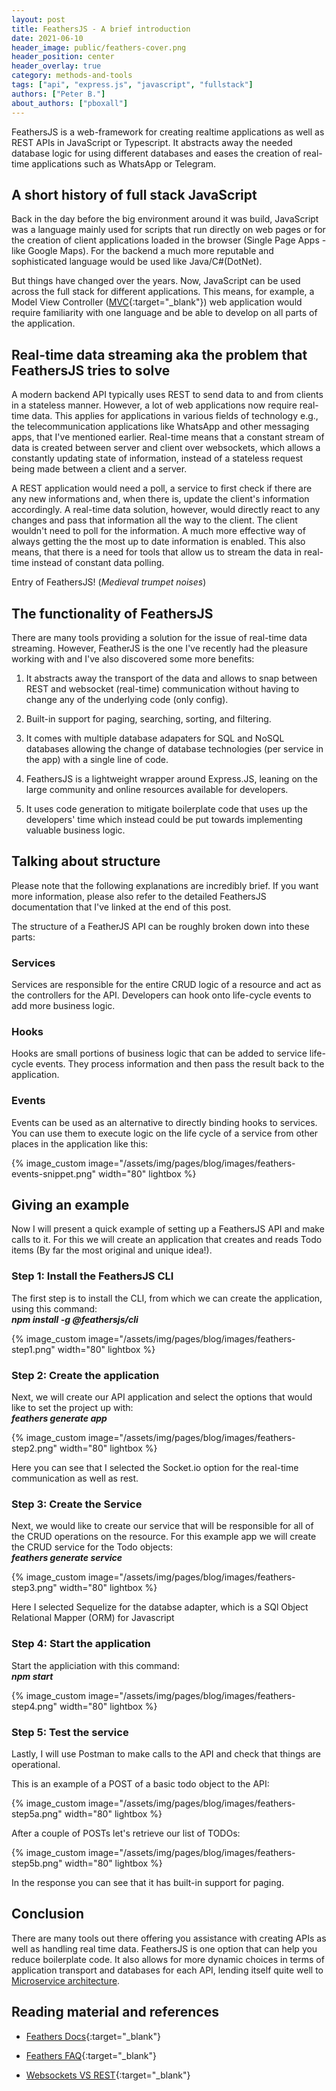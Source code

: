 ```yaml
---
layout: post
title: FeathersJS - A brief introduction
date: 2021-06-10
header_image: public/feathers-cover.png
header_position: center
header_overlay: true
category: methods-and-tools
tags: ["api", "express.js", "javascript", "fullstack"]
authors: ["Peter B."]
about_authors: ["pboxall"]
---
```


FeathersJS is a web-framework for creating realtime applications as well as REST APIs in JavaScript or Typescript.
It abstracts away the needed database logic for using different databases and eases the creation of real-time applications such as WhatsApp or Telegram.

## A short history of full stack JavaScript

Back in the day before the big environment around it was build, JavaScript was a language mainly used for scripts that run directly on web pages or for the creation of client applications loaded in the browser (Single Page Apps - like Google Maps).
For the backend a much more reputable and sophisticated language would be used like Java/C#(DotNet).

But things have changed over the years. Now, JavaScript can be used across the full stack for different applications.
This means, for example, a Model View Controller ([MVC](https://www.freecodecamp.org/news/the-model-view-controller-pattern-mvc-architecture-and-frameworks-explained/){:target="_blank"}) web application would require familiarity with one language and be able to develop on all parts of the application.

## Real-time data streaming aka the problem that FeathersJS tries to solve

A modern backend API typically uses REST to send data to and from clients in a stateless manner.
However, a lot of web applications now require real-time data.
This applies for applications in various fields of technology e.g., the telecommunication applications like WhatsApp and other messaging apps, that I've mentioned earlier. 
Real-time means that a constant stream of data is created between server and client over websockets, which allows a constantly updating state of information, instead of a stateless request being made between a client and a server.

A REST application would need a poll, a service to first check if there are any new informations and, when there is, update the client's information accordingly. 
A real-time data solution, however, would directly react to any changes and pass that information all the way to the client. The client wouldn't need to poll for the information.
A much more effective way of always getting the the most up to date information is enabled.
This also means, that there is a need for tools that allow us to stream the data in real-time instead of constant data polling.

Entry of FeathersJS! (*Medieval trumpet noises*)

## The functionality of FeathersJS

There are many tools providing a solution for the issue of real-time data streaming.
However, FeatherJS is the one I've recently had the pleasure working with and I've also discovered some more benefits:

1. It abstracts away the transport of the data and allows to snap between REST and websocket (real-time) communication without having to change any of the underlying code (only config).

1. Built-in support for paging, searching, sorting, and filtering.

1. It comes with multiple database adapaters for SQL and NoSQL databases allowing the change of database technologies (per service in the app) with a single line of code.

1. FeathersJS is a lightweight wrapper around Express.JS, leaning on the large community and online resources available for developers.

1. It uses code generation to mitigate boilerplate code that uses up the developers' time which instead could be put towards implementing valuable business logic. 

## Talking about structure

Please note that the following explanations are incredibly brief. If you want more information, please also refer to the detailed FeathersJS documentation that I've linked at the end of this post.

The structure of a FeatherJS API can be roughly broken down into these parts: 

### Services

Services are responsible for the entire CRUD logic of a resource and act as the controllers for the API. 
Developers can hook onto life-cycle events to add more business logic.

### Hooks

Hooks are small portions of business logic that can be added to service life-cycle events.
They process information and then pass the result back to the application.

### Events

Events can be used as an alternative to directly binding hooks to services.
You can use them to execute logic on the life cycle of a service from other places in the application like this:

{% image_custom image="/assets/img/pages/blog/images/feathers-events-snippet.png" width="80" lightbox %}

## Giving an example

Now I will present a quick example of setting up a FeathersJS API and make calls to it. 
For this we will create an application that creates and reads Todo items (By far the most original and unique idea!).

### Step 1: Install the FeathersJS CLI

The first step is to install the CLI, from which we can create the application, using this command:<br>
***npm install -g @feathersjs/cli***

{% image_custom image="/assets/img/pages/blog/images/feathers-step1.png" width="80" lightbox %}

### Step 2: Create the application

Next, we will create our API application and select the options that would like to set the project up with:<br>
***feathers generate app***

{% image_custom image="/assets/img/pages/blog/images/feathers-step2.png" width="80" lightbox %}

Here you can see that I selected the Socket.io option for the real-time communication as well as rest.

### Step 3: Create the Service

Next, we would like to create our service that will be responsible for all of the CRUD operations on the resource.
For this example app we will create the CRUD service for the Todo objects:<br>
***feathers generate service***

{% image_custom image="/assets/img/pages/blog/images/feathers-step3.png" width="80" lightbox %}

Here I selected Sequelize for the databse adapter, which is a SQl Object Relational Mapper (ORM) for Javascript

### Step 4: Start the application

Start the appliciation with this command:<br>
***npm start***

{% image_custom image="/assets/img/pages/blog/images/feathers-step4.png" width="80" lightbox %}

### Step 5: Test the service

Lastly, I will use Postman to make calls to the API and check that things are operational.

This is an example of a POST of a basic todo object to the API:

{% image_custom image="/assets/img/pages/blog/images/feathers-step5a.png" width="80" lightbox %}
 
After a couple of POSTs let's retrieve our list of TODOs:

{% image_custom image="/assets/img/pages/blog/images/feathers-step5b.png" width="80" lightbox %}

In the response you can see that it has built-in support for paging.

## Conclusion
There are many tools out there offering you assistance with creating APIs as well as handling real time data. 
FeathersJS is one option that can help you reduce boilerplate code. It also allows for more dynamic choices in terms of application transport and databases for each API, lending itself quite well to [Microservice architecture](/blog//events/wjax2015-microservices/). 

## Reading material and references

 * [Feathers Docs](https://docs.feathersjs.com/){:target="_blank"}

 * [Feathers FAQ](https://docs.feathersjs.com/help/faq.html){:target="_blank"}

 * [Websockets VS REST](https://www.educba.com/websocket-vs-rest/){:target="_blank"}